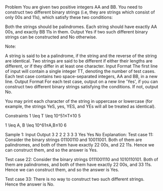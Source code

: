 Problem
You are given two positive integers AA and BB. You need to construct two different binary strings (i.e, they are strings which consist of only 00s and 11s), which satisfy these two conditions:

Both the strings should be palindromes.
Each string should have exactly AA 00s, and exactly BB 11s in them.
Output Yes if two such different binary strings can be constructed and No otherwise.

Note:

A string is said to be a palindrome, if the string and the reverse of the string are identical.
Two strings are said to be different if either their lengths are different, or if they differ in at least one character.
Input Format
The first line of input will contain a single integer TT, denoting the number of test cases.
Each test case contains two space-separated integers, AA and BB, in a new line.
Output Format
For each test case, output on a new line 'Yes', if you can construct two different binary strings satisfying the conditions. If not, output No.

You may print each character of the string in uppercase or lowercase (for example, the strings YeS, yes, YES, and YEs will all be treated as identical).

Constraints
1 \leq T \leq 10^51≤T≤10 
5
 
1 \leq A, B \leq 10^61≤A,B≤10 
6
 
Sample 1:
Input
Output
3
2 2
2 3
3 3
Yes
Yes
No
Explanation:
Test case 11: Consider the binary strings 01100110 and 10011001. Both of them are palindromes, and both of them have exactly 22 00s, and 22 11s. Hence we can construct them, and so the answer is Yes.

Test case 22: Consider the binary strings 0111001110 and 1010110101. Both of them are palindromes, and both of them have exactly 22 00s, and 33 11s. Hence we can construct them, and so the answer is Yes.

Test case 33: There is no way to construct two such different strings. Hence the answer is No.